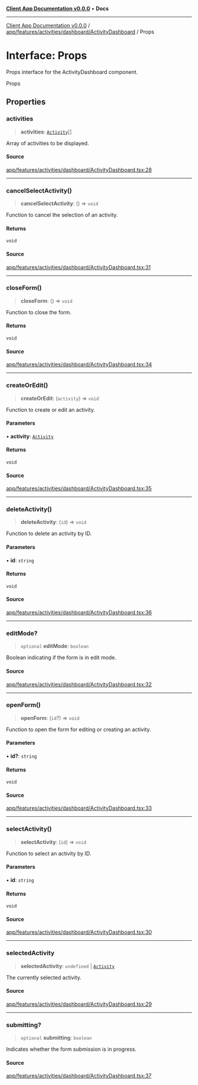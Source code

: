 [**Client App Documentation v0.0.0**](../../../../../../README.md) • **Docs**

***

[Client App Documentation v0.0.0](../../../../../../README.md) / [app/features/activities/dashboard/ActivityDashboard](../README.md) / Props

# Interface: Props

Props interface for the ActivityDashboard component.

 Props

## Properties

### activities

> **activities**: [`Activity`](../../../../../models/activity/interfaces/Activity.md)[]

Array of activities to be displayed.

#### Source

[app/features/activities/dashboard/ActivityDashboard.tsx:28](https://github.com/jimmykurian/Reactivities/blob/f0a090a3bb727420443b721b8bb2341546df5669/client-app/src/app/features/activities/dashboard/ActivityDashboard.tsx#L28)

***

### cancelSelectActivity()

> **cancelSelectActivity**: () => `void`

Function to cancel the selection of an activity.

#### Returns

`void`

#### Source

[app/features/activities/dashboard/ActivityDashboard.tsx:31](https://github.com/jimmykurian/Reactivities/blob/f0a090a3bb727420443b721b8bb2341546df5669/client-app/src/app/features/activities/dashboard/ActivityDashboard.tsx#L31)

***

### closeForm()

> **closeForm**: () => `void`

Function to close the form.

#### Returns

`void`

#### Source

[app/features/activities/dashboard/ActivityDashboard.tsx:34](https://github.com/jimmykurian/Reactivities/blob/f0a090a3bb727420443b721b8bb2341546df5669/client-app/src/app/features/activities/dashboard/ActivityDashboard.tsx#L34)

***

### createOrEdit()

> **createOrEdit**: (`activity`) => `void`

Function to create or edit an activity.

#### Parameters

• **activity**: [`Activity`](../../../../../models/activity/interfaces/Activity.md)

#### Returns

`void`

#### Source

[app/features/activities/dashboard/ActivityDashboard.tsx:35](https://github.com/jimmykurian/Reactivities/blob/f0a090a3bb727420443b721b8bb2341546df5669/client-app/src/app/features/activities/dashboard/ActivityDashboard.tsx#L35)

***

### deleteActivity()

> **deleteActivity**: (`id`) => `void`

Function to delete an activity by ID.

#### Parameters

• **id**: `string`

#### Returns

`void`

#### Source

[app/features/activities/dashboard/ActivityDashboard.tsx:36](https://github.com/jimmykurian/Reactivities/blob/f0a090a3bb727420443b721b8bb2341546df5669/client-app/src/app/features/activities/dashboard/ActivityDashboard.tsx#L36)

***

### editMode?

> `optional` **editMode**: `boolean`

Boolean indicating if the form is in edit mode.

#### Source

[app/features/activities/dashboard/ActivityDashboard.tsx:32](https://github.com/jimmykurian/Reactivities/blob/f0a090a3bb727420443b721b8bb2341546df5669/client-app/src/app/features/activities/dashboard/ActivityDashboard.tsx#L32)

***

### openForm()

> **openForm**: (`id`?) => `void`

Function to open the form for editing or creating an activity.

#### Parameters

• **id?**: `string`

#### Returns

`void`

#### Source

[app/features/activities/dashboard/ActivityDashboard.tsx:33](https://github.com/jimmykurian/Reactivities/blob/f0a090a3bb727420443b721b8bb2341546df5669/client-app/src/app/features/activities/dashboard/ActivityDashboard.tsx#L33)

***

### selectActivity()

> **selectActivity**: (`id`) => `void`

Function to select an activity by ID.

#### Parameters

• **id**: `string`

#### Returns

`void`

#### Source

[app/features/activities/dashboard/ActivityDashboard.tsx:30](https://github.com/jimmykurian/Reactivities/blob/f0a090a3bb727420443b721b8bb2341546df5669/client-app/src/app/features/activities/dashboard/ActivityDashboard.tsx#L30)

***

### selectedActivity

> **selectedActivity**: `undefined` \| [`Activity`](../../../../../models/activity/interfaces/Activity.md)

The currently selected activity.

#### Source

[app/features/activities/dashboard/ActivityDashboard.tsx:29](https://github.com/jimmykurian/Reactivities/blob/f0a090a3bb727420443b721b8bb2341546df5669/client-app/src/app/features/activities/dashboard/ActivityDashboard.tsx#L29)

***

### submitting?

> `optional` **submitting**: `boolean`

Indicates whether the form submission is in progress.

#### Source

[app/features/activities/dashboard/ActivityDashboard.tsx:37](https://github.com/jimmykurian/Reactivities/blob/f0a090a3bb727420443b721b8bb2341546df5669/client-app/src/app/features/activities/dashboard/ActivityDashboard.tsx#L37)
